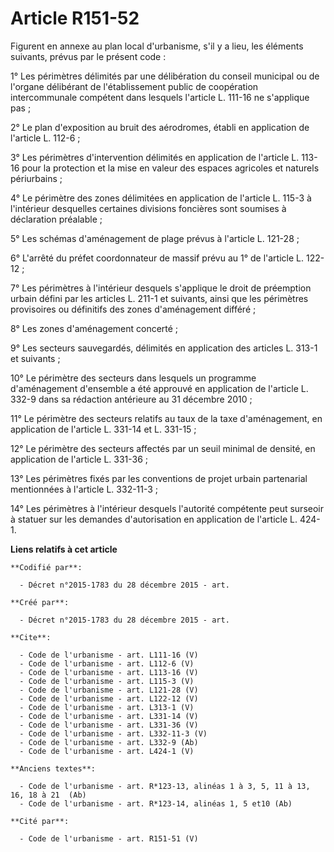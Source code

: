 # Article R151-52

Figurent en annexe au plan local d'urbanisme, s'il y a lieu, les éléments suivants, prévus par le présent code : 

1° Les périmètres délimités par une délibération du conseil municipal ou de l'organe délibérant de l'établissement public de
coopération intercommunale compétent dans lesquels l'article L. 111-16 ne s'applique pas ; 

2° Le plan d'exposition au bruit des aérodromes, établi en application de l'article L. 112-6 ; 

3° Les périmètres d'intervention délimités en application de l'article L. 113-16 pour la protection et la mise en valeur des
espaces agricoles et naturels périurbains ; 

4° Le périmètre des zones délimitées en application de l'article L. 115-3 à l'intérieur desquelles certaines divisions
foncières sont soumises à déclaration préalable ; 

5° Les schémas d'aménagement de plage prévus à l'article L. 121-28 ; 

6° L'arrêté du préfet coordonnateur de massif prévu au 1° de l'article L. 122-12 ; 

7° Les périmètres à l'intérieur desquels s'applique le droit de préemption urbain défini par les articles L. 211-1 et
suivants, ainsi que les périmètres provisoires ou définitifs des zones d'aménagement différé ; 

8° Les zones d'aménagement concerté ; 

9° Les secteurs sauvegardés, délimités en application des articles L. 313-1 et suivants ; 

10° Le périmètre des secteurs dans lesquels un programme d'aménagement d'ensemble a été approuvé en application de l'article
L. 332-9 dans sa rédaction antérieure au 31 décembre 2010 ; 

11° Le périmètre des secteurs relatifs au taux de la taxe d'aménagement, en application de l'article L. 331-14 et L.
331-15 ; 

12° Le périmètre des secteurs affectés par un seuil minimal de densité, en application de l'article L. 331-36 ; 

13° Les périmètres fixés par les conventions de projet urbain partenarial mentionnées à l'article L. 332-11-3 ; 

14° Les périmètres à l'intérieur desquels l'autorité compétente peut surseoir à statuer sur les demandes d'autorisation en
application de l'article L. 424-1.

**Liens relatifs à cet article**

	**Codifié par**:

	  - Décret n°2015-1783 du 28 décembre 2015 - art.

	**Créé par**:

	  - Décret n°2015-1783 du 28 décembre 2015 - art.

	**Cite**:

	  - Code de l'urbanisme - art. L111-16 (V)
	  - Code de l'urbanisme - art. L112-6 (V)
	  - Code de l'urbanisme - art. L113-16 (V)
	  - Code de l'urbanisme - art. L115-3 (V)
	  - Code de l'urbanisme - art. L121-28 (V)
	  - Code de l'urbanisme - art. L122-12 (V)
	  - Code de l'urbanisme - art. L313-1 (V)
	  - Code de l'urbanisme - art. L331-14 (V)
	  - Code de l'urbanisme - art. L331-36 (V)
	  - Code de l'urbanisme - art. L332-11-3 (V)
	  - Code de l'urbanisme - art. L332-9 (Ab)
	  - Code de l'urbanisme - art. L424-1 (V)

	**Anciens textes**:

	  - Code de l'urbanisme - art. R*123-13, alinéas 1 à 3, 5, 11 à 13, 16, 18 à 21  (Ab)
	  - Code de l'urbanisme - art. R*123-14, alinéas 1, 5 et10 (Ab)

	**Cité par**:

	  - Code de l'urbanisme - art. R151-51 (V)
